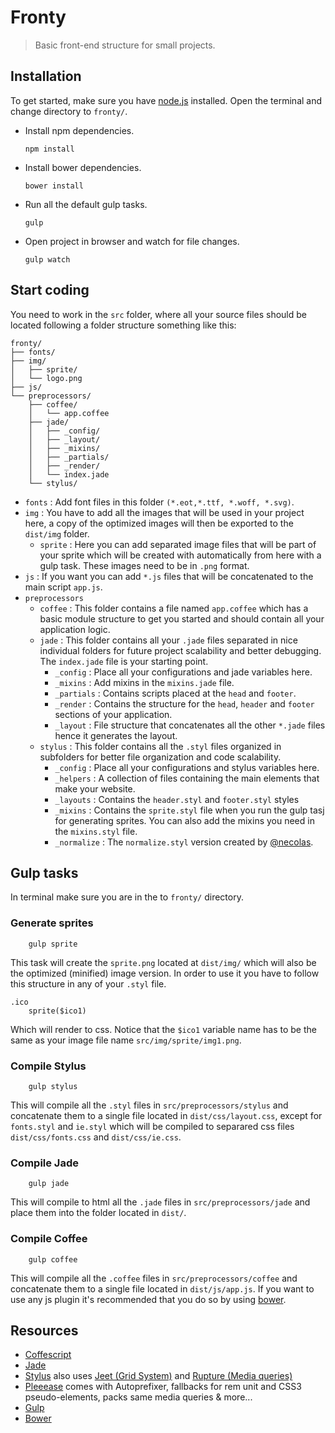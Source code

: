# Fronty

> Basic front-end structure for small projects.

## Installation

To get started, make sure you have [node.js](http://nodejs.org/) installed.
Open the terminal and change directory to `fronty/`.

* Install npm dependencies. 
    ```
    npm install
    ```
* Install bower dependencies. 
    ```
    bower install
    ```
* Run all the default gulp tasks. 
    ```
    gulp
    ```
* Open project in browser and watch for file changes. 
    ```
    gulp watch
    ```

## Start coding

You need to work in the `src` folder, where all your source files should be located following a folder structure something like this:
```
fronty/
├── fonts/
├── img/
│   ├── sprite/
│   └── logo.png
├── js/
└── preprocessors/
    ├── coffee/
    │	└── app.coffee
    ├── jade/
    │   ├── _config/
    │   ├── _layout/
    │   ├── _mixins/
    │   ├── _partials/
    │   ├── _render/
    │	└── index.jade
    └── stylus/
```
* `fonts` : Add font files in this folder `(*.eot,*.ttf, *.woff, *.svg)`.
* `img` : You have to add all the images that will be used in your project here, a copy of the optimized images will then be exported to the `dist/img` folder.
    * `sprite` : Here you can add separated image files that will be part of your sprite which will be created with automatically from here with a gulp task. These images need to be in `.png` format.
* `js` : If you want you can add `*.js` files that will be concatenated to the main script `app.js`.
* `preprocessors`
    * `coffee` : This folder contains a file named `app.coffee` which has a basic module structure to get you started and should contain all your application logic.
    * `jade` : This folder contains all your `.jade` files separated in nice individual folders for future project scalability and better debugging. The `index.jade` file is your starting point.
        * `_config` : Place all your configurations and jade variables here.
	    * `_mixins` : Add mixins in the `mixins.jade` file.
	    * `_partials` : Contains scripts placed at the `head` and `footer`.
	    * `_render` : Contains the structure for the `head`, `header` and `footer` sections of your application.
        * `_layout` : File structure that concatenates all the other `*.jade` files hence it generates the layout.
    * `stylus` : This folder contains all the `.styl` files organized in subfolders for better file organization and code scalability.
    	* `_config` : Place all your configurations and stylus variables here.
    	* `_helpers` : A collection of files containing the main elements that make your website.
    	* `_layouts` : Contains the `header.styl` and `footer.styl` styles
    	* `_mixins` : Contains the `sprite.styl` file when you run the gulp tasj for generating sprites. You can also add the mixins you need in the `mixins.styl` file.
    	* `_normalize` : The `normalize.styl` version created by [@necolas](https://github.com/necolas/normalize.css/).


## Gulp tasks 
In terminal make sure you are in the to `fronty/` directory.

### Generate sprites

```
	gulp sprite
```
This task will create the `sprite.png` located at `dist/img/` which will also be the optimized (minified) image version.
In order to use it you have to follow this structure in any of your `.styl` file. 
```
.ico
	sprite($ico1)
```
Which will render to css. Notice that the `$ico1` variable name has to be the same as your image file name `src/img/sprite/img1.png`.

### Compile Stylus
```
	gulp stylus
```
This will compile all the `.styl` files in `src/preprocessors/stylus` and concatenate them to a single file located in `dist/css/layout.css`, except for `fonts.styl` and `ie.styl` which will be compiled to separared css files `dist/css/fonts.css` and `dist/css/ie.css`.

### Compile Jade
```
	gulp jade
```
This will compile to html all the `.jade` files in `src/preprocessors/jade` and place them into the folder located in `dist/`.

### Compile Coffee
```
	gulp coffee
```
This will compile all the `.coffee` files in `src/preprocessors/coffee` and concatenate them to a single file located in `dist/js/app.js`. If you want to use any js plugin it's recommended that you do so by using [bower](http://bower.io).

## Resources
* [Coffescript](http://coffeescript.org/)
* [Jade](http://jade-lang.com/)
* [Stylus](https://learnboost.github.io/stylus/) also uses [Jeet (Grid System)](http://jeet.gs/) and [Rupture (Media queries)](https://github.com/jenius/rupture) 
* [Pleeease](http://pleeease.io/) comes with Autoprefixer, fallbacks for rem unit and CSS3 pseudo-elements, packs same media queries & more... 
* [Gulp](http://gulpjs.com/)
* [Bower](http://bower.io)